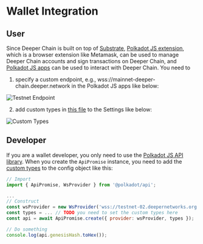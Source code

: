 # Wallet Integration

## User

Since Deeper Chain is built on top of [Substrate](https://github.com/paritytech/polkadot-sdk), [Polkadot JS extension](https://polkadot.js.org/extension/), which is a browser extension like Metamask, can be used to manage Deeper Chain accounts and sign transactions on Deeper Chain, and [Polkadot JS apps](https://polkadot.js.org/apps/) can be used to interact with Deeper Chain. You need to 

1. specify a custom endpoint, e.g., wss://mainnet-deeper-chain.deeper.network in the Polkadot JS apps like below:

![Testnet Endpoint](testnet-endpoint.png "Testnet Endpoint")

2. add custom types in [this file](pallets/types.json) to the Settings like below:

![Custom Types](custom-types.png "Custom Types")

## Developer

If you are a wallet developer, you only need to use the [Polkadot JS API library](https://polkadot.js.org/docs/).
When you create the `ApiPromise` instance, you need to add the [custom types](scripts/types.json) to the config object like this:

```Javascript
// Import
import { ApiPromise, WsProvider } from '@polkadot/api';

...
// Construct
const wsProvider = new WsProvider('wss://testnet-02.deepernetworks.org');
const types = ... // TODO you need to set the custom types here
const api = await ApiPromise.create({ provider: wsProvider, types });

// Do something
console.log(api.genesisHash.toHex());
```